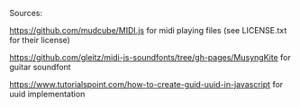 Sources:

https://github.com/mudcube/MIDI.js for midi playing files (see LICENSE.txt for their license)

https://github.com/gleitz/midi-js-soundfonts/tree/gh-pages/MusyngKite for guitar soundfont

https://www.tutorialspoint.com/how-to-create-guid-uuid-in-javascript for uuid implementation
